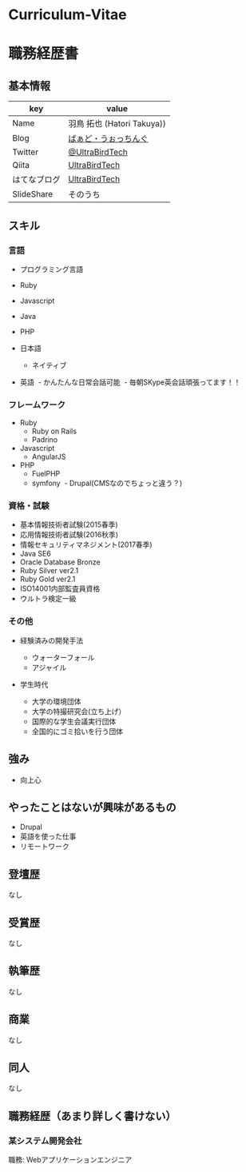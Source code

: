 # Curriculum-Vitae

# 職務経歴書

## 基本情報

|key|value|
|---|-----|
|Name|羽鳥 拓也 (Hatori Takuya))|
|Blog|[ばぁど・うぉっちんぐ](http://ultrabirdrepti.net)|
|Twitter|[@UltraBirdTech](https://twitter.com/UltraBirdTech)|
|Qiita|[UltraBirdTech](http://qiita.com/UltraBirdTech)|
|はてなブログ|[UltraBirdTech](http://ultrabirdtech.hatenablog.com)|
|SlideShare|そのうち|


## スキル

### 言語

- プログラミング言語
- Ruby
- Javascript
- Java
- PHP

- 日本語
  - ネイティブ
- 英語
  - かんたんな日常会話可能
  - 毎朝SKype英会話頑張ってます！！

### フレームワーク
- Ruby
  - Ruby on Rails
  - Padrino
- Javascript
  - AngularJS
- PHP
  - FuelPHP
  - symfony
  - Drupal(CMSなのでちょっと違う？)

### 資格・試験
- 基本情報技術者試験(2015春季)
- 応用情報技術者試験(2016秋季)
- 情報セキュリティマネジメント(2017春季)
- Java SE6
- Oracle Database Bronze
- Ruby Silver ver2.1
- Ruby Gold ver2.1
- ISO14001内部監査員資格
- ウルトラ検定一級

### その他

- 経験済みの開発手法
  - ウォーターフォール
  - アジャイル

- 学生時代
  - 大学の環境団体
  - 大学の特撮研究会(立ち上げ）
  - 国際的な学生会議実行団体
  - 全国的にゴミ拾いを行う団体

## 強み

- 向上心

## やったことはないが興味があるもの

- Drupal
- 英語を使った仕事
- リモートワーク

## 登壇歴
なし

## 受賞歴
なし

## 執筆歴
なし

## 商業
なし

## 同人
なし

## 職務経歴（あまり詳しく書けない）

### 某システム開発会社

職務: Webアプリケーションエンジニア
